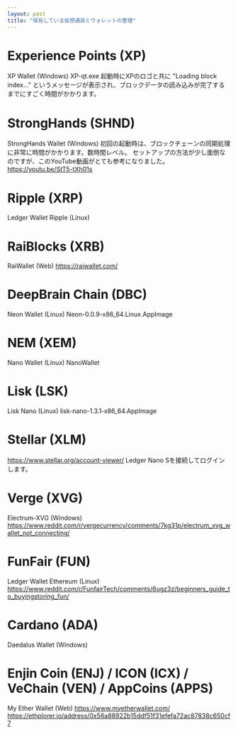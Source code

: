 ```yaml
---
layout: post
title: "保有している仮想通貨とウォレットの整理"
---
```


# Experience Points (XP)
XP Wallet (Windows)
XP-qt.exe
起動時にXPのロゴと共に "Loading block index..." というメッセージが表示され、ブロックデータの読み込みが完了するまでにすごく時間がかかります。

# StrongHands (SHND)
StrongHands Wallet (Windows)
初回の起動時は、ブロックチェーンの同期処理に非常に時間がかかります。数時間レベル。
セットアップの方法が少し面倒なのですが、このYouTube動画がとても参考になりました。
https://youtu.be/StT5-tXh01s

# Ripple (XRP)
Ledger Wallet Ripple (Linux)

# RaiBlocks (XRB)
RaiWallet (Web)
https://raiwallet.com/

# DeepBrain Chain (DBC)
Neon Wallet (Linux)
Neon-0.0.9-x86_64.Linux.AppImage

# NEM (XEM)
Nano Wallet (Linux)
NanoWallet

# Lisk (LSK)
Lisk Nano (Linux)
lisk-nano-1.3.1-x86_64.AppImage

# Stellar (XLM)
https://www.stellar.org/account-viewer/
Ledger Nano Sを接続してログインします。

# Verge (XVG)
Electrum-XVG (Windows)
https://www.reddit.com/r/vergecurrency/comments/7kg31p/electrum_xvg_wallet_not_connecting/

# FunFair (FUN)
Ledger Wallet Ethereum (Linux)
https://www.reddit.com/r/FunfairTech/comments/6ugz3z/beginners_guide_to_buyingstoring_fun/

# Cardano (ADA)
Daedalus Wallet (Windows)

# Enjin Coin (ENJ) / ICON (ICX) / VeChain (VEN) / AppCoins (APPS)
My Ether Wallet (Web)
https://www.myetherwallet.com/
https://ethplorer.io/address/0x56a88922b15ddf51f31efefa72ac87838c650cf7
